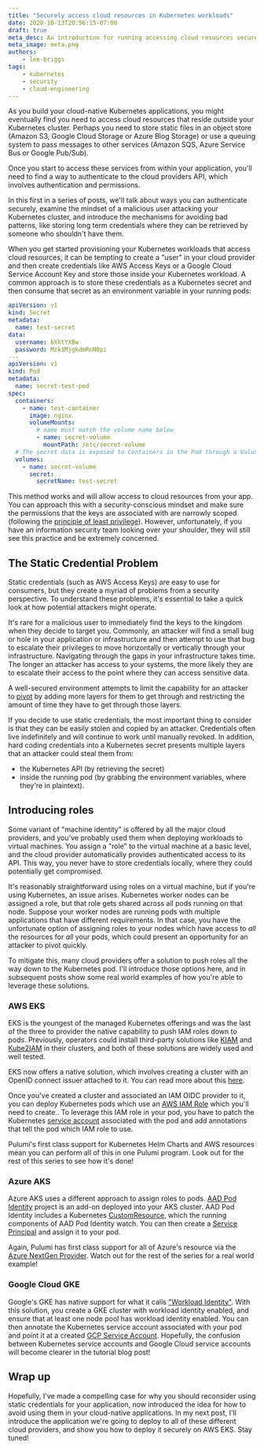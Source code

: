 ```yaml
---
title: "Securely access cloud resources in Kubernetes workloads"
date: 2020-10-13T20:56:15-07:00
draft: true
meta_desc: An introduction for running accessing cloud resources securely for Kubernetes workloads.
meta_image: meta.png
authors:
    - lee-briggs
tags:
    - kubernetes
    - security
    - cloud-engineering
---
```


As you build your cloud-native Kubernetes applications, you might eventually find you need to access cloud resources that reside outside your Kubernetes cluster. Perhaps you need to store static files in an object store (Amazon S3, Google Cloud Storage or Azure Blog Storage) or use a queuing system to pass messages to other services (Amazon SQS, Azure Service Bus or Google Pub/Sub).

Once you start to access these services from within your application, you'll need to find a way to authenticate to the cloud providers API, which involves authentication and permissions.

In this first in a series of posts, we'll talk about ways you can authenticate securely, examine the mindset of a malicious user attacking your Kubernetes cluster, and introduce the mechanisms for avoiding bad patterns, like storing long term credentials where they can be retrieved by someone who shouldn't have them.

<!--more-->

When you get started provisioning your Kubernetes workloads that access cloud resources, it can be tempting to create a "user" in your cloud provider and then create credentials like AWS Access Keys or a Google Cloud Service Account Key and store those inside your Kubernetes workload. A common approach is to store these credentials as a Kubernetes secret and then consume that secret as an environment variable in your running pods:

```yaml
apiVersion: v1
kind: Secret
metadata:
  name: test-secret
data:
  username: bXktYXBw
  password: Mzk1MjgkdmRnN0pi
---
apiVersion: v1
kind: Pod
metadata:
  name: secret-test-pod
spec:
  containers:
    - name: test-container
      image: nginx
      volumeMounts:
        # name must match the volume name below
        - name: secret-volume
          mountPath: /etc/secret-volume
  # The secret data is exposed to Containers in the Pod through a Volume.
  volumes:
    - name: secret-volume
      secret:
        secretName: test-secret
```

This method works and will allow access to cloud resources from your app. You can approach this with a security-conscious mindset and make sure the permissions that the keys are associated with are narrowly scoped (following the [principle of least privilege](https://en.wikipedia.org/wiki/Principle_of_least_privilege)). However, unfortunately, if you have an information security team looking over your shoulder, they will still see this practice and be extremely concerned.

## The Static Credential Problem

Static credentials (such as AWS Access Keys) are easy to use for consumers, but they create a myriad of problems from a security perspective. To understand these problems, it's essential to take a quick look at how potential attackers might operate.

It's rare for a malicious user to immediately find the keys to the kingdom when they decide to target you. Commonly, an attacker will find a small bug or hole in your application or infrastructure and then attempt to use that bug to escalate their privileges to move horizontally or vertically through your infrastructure. Navigating through the gaps in your infrastructure takes time. The longer an attacker has access to your systems, the more likely they are to escalate their access to the point where they can access sensitive data.

A well-secured environment attempts to limit the capability for an attacker to [pivot](https://en.wikipedia.org/wiki/Exploit_(computer_security)#Pivoting) by adding more layers for them to get through and restricting the amount of time they have to get through those layers.

If you decide to use static credentials, the most important thing to consider is that they can be easily stolen and copied by an attacker. Credentials often live indefinitely and will continue to work until manually revoked.
In addition, hard coding credentials into a Kubernetes secret  presents multiple layers that an attacker could steal them from:

- the Kubernetes API (by retrieving the secret)
- inside the running pod (by grabbing the environment variables, where they're in plaintext).

## Introducing roles

Some variant of "machine identity" is offered by all the major cloud providers, and you've probably used them when deploying workloads to virtual machines. You assign a "role" to the virtual machine at a basic level, and the cloud provider automatically provides authenticated access to its API. This way, you never have to store credentials locally, where they could potentially get compromised.

It's reasonably straightforward using roles on a virtual machine, but if you're using Kubernetes, an issue arises. Kubernetes worker nodes can be assigned a role, but that role gets shared across all pods running on that node. Suppose your worker nodes are running pods with multiple applications that have different requirements. In that case, you have the unfortunate option of assigning roles to your nodes which have access to _all_ the resources for _all_ your pods, which could present an opportunity for an attacker to pivot quickly.

To mitigate this, many cloud providers offer a solution to push roles all the way down to the Kubernetes pod. I'll introduce those options here, and in subsequent posts show some real world examples of how you're able to leverage these solutions.

### AWS EKS

EKS is the youngest of the managed Kubernetes offerings and was the last of the three to provider the native capability to push IAM roles down to pods. Previously, operators could install third-party solutions like [KIAM](https://github.com/uswitch/kiam) and [Kube2IAM](https://github.com/jtblin/kube2iam) in their clusters, and both of these solutions are widely used and well tested.

EKS now offers a native solution, which involves creating a cluster with an OpenID connect issuer attached to it. You can read more about this [here](https://docs.aws.amazon.com/eks/latest/userguide/enable-iam-roles-for-service-accounts.html).

Once you've created a cluster and associated an IAM OIDC provider to it, you can deploy Kubernetes pods which use an [AWS IAM Role](https://docs.aws.amazon.com/IAM/latest/UserGuide/id_roles.html) which you'll need to create.. To leverage this IAM role in your pod, you have to patch the Kubernetes [service account](https://kubernetes.io/docs/tasks/configure-pod-container/configure-service-account/) associated with the pod and add annotations that tell the pod which IAM role to use.

Pulumi's first class support for Kubernetes Helm Charts and AWS resources mean you can perform all of this in one Pulumi program. Look out for the rest of this series to see how it's done!

### Azure AKS

Azure AKS uses a different approach to assign roles to pods. [AAD Pod Identity](https://github.com/Azure/aad-pod-identity) project is an add-on deployed into your AKS cluster. AAD Pod Identity includes a Kubernetes [CustomResource](https://kubernetes.io/docs/concepts/extend-kubernetes/api-extension/custom-resources/), which the running components of AAD Pod Identity watch. You can then create a [Service Principal](https://docs.microsoft.com/en-us/azure/active-directory/develop/app-objects-and-service-principals) and assign it to your pod.

Again, Pulumi has first class support for all of Azure's resource via the [Azure NextGen Provider](https://github.com/pulumi/pulumi-azure-nextgen). Watch out for the rest of the series for a real world example!

### Google Cloud GKE

Google's GKE has native support for what it calls ["Workload Identity"](https://cloud.google.com/kubernetes-engine/docs/how-to/workload-identity). With this solution, you create a GKE cluster with workload identity enabled, and ensure that at least one node pool has workload identity enabled. You can then annotate the Kubernetes service account associated with your pod and point it at a created [GCP Service Account](https://cloud.google.com/iam/docs/service-accounts). Hopefully, the confusion between Kubernetes service accounts and Google Cloud service accounts will become clearer in the tutorial blog post!

## Wrap up

Hopefully, I've made a compelling case for why you should reconsider using static credentials for your application, now introduced the idea for how to avoid using them in your cloud-native applications. In my next post, I'll introduce the application we're going to deploy to all of these different cloud providers, and show you how to deploy it securely on AWS EKS. Stay tuned!
